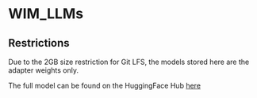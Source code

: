 # WIM_LLMs

## Restrictions
Due to the 2GB size restriction for Git LFS, the models stored here are the adapter weights only.

The full model can be found on the HuggingFace Hub [here](https://huggingface.co/nstranges/Meta-Llama-3-8B-Instruct-OnlineDPO-WIM-Zeta1.0)
